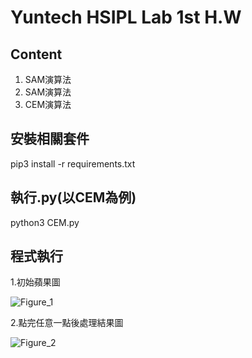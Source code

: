 # Yuntech HSIPL Lab 1st H.W
## Content
1. SAM演算法
2. SAM演算法
3. CEM演算法

## 安裝相關套件
pip3 install -r requirements.txt

## 執行.py(以CEM為例)
python3 CEM.py

## 程式執行
1.初始蘋果圖

![Figure_1](https://github.com/Jie0906/HSIPL_algorithm/assets/64222089/52fa457c-585c-4bce-ac22-d75df5dd9bef)

2.點完任意一點後處理結果圖

![Figure_2](https://github.com/Jie0906/HSIPL_algorithm/assets/64222089/4e6ca21d-4b12-451e-840e-8e9a73572a65)
